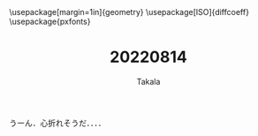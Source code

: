 ﻿---
title: 20220814
yesterday: 20220813
tomorrow: 20220815
days: 961
author: Takala
header-includes:
  - \usepackage[margin=1in]{geometry}
  - \usepackage[ISO]{diffcoeff}
  - \usepackage{pxfonts}
---


うーん．心折れそうだ．．．．


